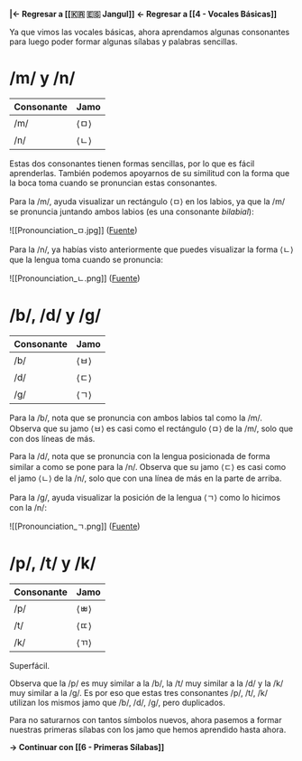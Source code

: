 **|← Regresar a [[🇰🇷 🇪🇸 Jangul]]**
**← Regresar a [[4 - Vocales Básicas]]**

Ya que vimos las vocales básicas, ahora aprendamos algunas consonantes para luego poder formar algunas sílabas y palabras sencillas.

# /m/ y /n/

| **Consonante** | **Jamo** |
| -------------- | -------- |
| /m/            | ⟨ㅁ⟩     |
| /n/            | ⟨ㄴ⟩     |

Estas dos consonantes tienen formas sencillas, por lo que es fácil aprenderlas. También podemos apoyarnos de su similitud con la forma que la boca toma cuando se pronuncian estas consonantes.

Para la /m/, ayuda visualizar un rectángulo ⟨ㅁ⟩ en los labios, ya que la /m/ se pronuncia juntando ambos labios (es una consonante _bilabial_):

![[Pronounciation_ㅁ.jpg]]
([Fuente](https://commons.wikimedia.org/wiki/File:Pronounciation_%E3%85%81.jpg))

Para la /n/, ya habías visto anteriormente que puedes visualizar la forma ⟨ㄴ⟩ que la lengua toma cuando se pronuncia:

![[Pronounciation_ㄴ.png]]
([Fuente](https://commons.wikimedia.org/wiki/File:Pronounciation_%E3%84%B4.png))

# /b/, /d/ y /g/

| **Consonante** | **Jamo** |
| -------------- | -------- |
| /b/            | ⟨ㅂ⟩     |
| /d/            | ⟨ㄷ⟩     |
| /g/            | ⟨ㄱ⟩     |

Para la /b/, nota que se pronuncia con ambos labios tal como la /m/. Observa que su jamo ⟨ㅂ⟩ es casi como el rectángulo ⟨ㅁ⟩ de la /m/, solo que con dos líneas de más.

Para la /d/, nota que se pronuncia con la lengua posicionada de forma similar a como se pone para la /n/. Observa que su jamo ⟨ㄷ⟩ es casi como el jamo ⟨ㄴ⟩ de la /n/, solo que con una línea de más en la parte de arriba.

Para la /g/, ayuda visualizar la posición de la lengua ⟨ㄱ⟩ como lo hicimos con la /n/:

![[Pronounciation_ㄱ.png]]
([Fuente](https://commons.wikimedia.org/wiki/File:Pronounciation_%E3%84%B1.png))

# /p/, /t/ y /k/

| **Consonante** | **Jamo** |
| -------------- | -------- |
| /p/            | ⟨ㅃ⟩     |
| /t/            | ⟨ㄸ⟩     |
| /k/            | ⟨ㄲ⟩     |

Superfácil.

Observa que la /p/ es muy similar a la /b/, la /t/ muy similar a la /d/ y la /k/ muy similar a la /g/. Es por eso que estas tres consonantes /p/, /t/, /k/ utilizan los mismos jamo que /b/, /d/, /g/, pero duplicados.

Para no saturarnos con tantos símbolos nuevos, ahora pasemos a formar nuestras primeras sílabas con los jamo que hemos aprendido hasta ahora.

**→ Continuar con [[6 - Primeras Sílabas]]**
